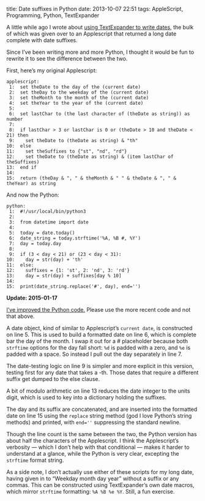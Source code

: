 title: Date suffixes in Python
date: 2013-10-07 22:51
tags: AppleScript, Programming, Python, TextExpander

A little while ago I wrote about [using TextExpander to write dates][tedate], the bulk of which was given over to an Applescript that returned a long date complete with date suffixes.

[tedate]: http://robjwells.com/2013/03/setting-a-date-with-textexpander/

Since I’ve been writing more and more Python, I thought it would be fun to rewrite it to see the difference between the two.

First, here’s my original Applescript:

    applescript:
     1:  set theDate to the day of the (current date)
     2:  set theDay to the weekday of the (current date)
     3:  set theMonth to the month of the (current date)
     4:  set theYear to the year of the (current date)
     5:  
     6:  set lastChar to (the last character of (theDate as string)) as number
     7:  
     8:  if lastChar > 3 or lastChar is 0 or (theDate > 10 and theDate < 21) then
     9:    set theDate to (theDate as string) & "th"
    10:  else
    11:    set theSuffixes to {"st", "nd", "rd"}
    12:    set theDate to (theDate as string) & (item lastChar of theSuffixes)
    13:  end if
    14:  
    15:  return (theDay & ", " & theMonth & " " & theDate & ", " & theYear) as string

And now the Python:

    python:
     1:  #!/usr/local/bin/python3
     2:  
     3:  from datetime import date
     4:  
     5:  today = date.today()
     6:  date_string = today.strftime('%A, %B #, %Y')
     7:  day = today.day
     8:  
     9:  if (3 < day < 21) or (23 < day < 31):
    10:    day = str(day) + 'th'
    11:  else:
    12:    suffixes = {1: 'st', 2: 'nd', 3: 'rd'}
    13:    day = str(day) + suffixes[day % 10]
    14:  
    15:  print(date_string.replace('#', day), end='')

<div class="sym-add flag flag-update">
    <p>
        <strong>Update: <time>2015-01-17</time></strong>
    </p>
    <p>
        <a href="http://robjwells.com/2015/01/updated-date-suffix-script/">I’ve improved the Python code.</a> Please use the more recent code and not that above.
    </p>
</div>

A date object, kind of similar to Applescript’s `current date`, is constructed on line 5. This is used to build a formatted date on line 6, which is complete bar the day of the month. I swap it out for a # placeholder because both `strftime` options for the day fall short: `%d` is padded with a zero, and `%e` is padded with a space. So instead I pull out the day separately in line 7.

The date-testing logic on line 9 is simpler and more explicit in this version, testing first for any date that takes a -th. Those dates that require a different suffix get dumped to the else clause.

A bit of modulo arithmetic on line 13 reduces the date integer to the units digit, which is used to key into a dictionary holding the suffixes.

The day and its suffix are concatenated, and are inserted into the formatted date on line 15 using the `replace` string method (god I love Python’s string methods) and printed, with `end=''` suppressing the standard newline.

Though the line count is the same between the two, the Python version has about half the characters of the Applescript. I think the Applescript’s verbosity — which I don’t help with that conditional — makes it harder to understand at a glance, while the Python is very clear, excepting the `strftime` format string.

As a side note, I don’t actually use either of these scripts for my long date, having given in to “Weekday month day year” without a suffix or any commas. This can be constructed using TextExpander’s own date macros, which mirror `strftime` formatting: `%A %B %e %Y`. Still, a fun exercise.
